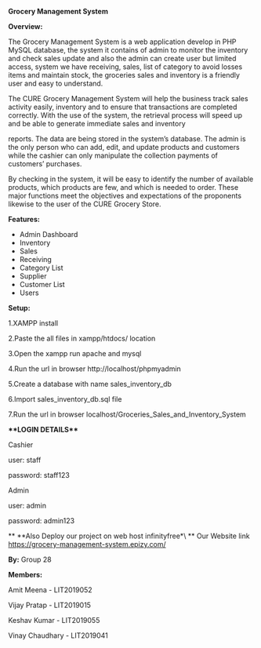 ﻿**Grocery Management System**


**Overview:**

The Grocery Management System is a web application develop in PHP MySQL database, the system it contains of admin to monitor the inventory and check sales update and also the admin can create user but limited access, system we have receiving, sales, list of category to avoid losses items and maintain stock, the groceries sales and inventory is a friendly user and easy to understand.

The CURE Grocery Management System will help the business track sales activity easily, inventory and to ensure that transactions are completed correctly. With the use of the system, the retrieval process will speed up and be able to generate immediate sales and inventory

reports. The data are being stored in the system’s database. The admin is the only person who can add, edit, and update products and customers while the cashier can only manipulate the collection payments of customers’ purchases.

By checking in the system, it will be easy to identify the number of available products, which products are few, and which is needed to order. These major functions meet the objectives and expectations of the proponents likewise to the user of the CURE Grocery Store.


**Features:**

- Admin Dashboard
- Inventory
- Sales
- Receiving
- Category List
- Supplier
- Customer List
- Users


**Setup:**

1.XAMPP install

2.Paste the all files in xampp/htdocs/ location

3.Open the xampp run apache and mysql  

4.Run the url in browser http://localhost/phpmyadmin

5.Create a database with name sales\_inventory\_db

6.Import sales\_inventory\_db.sql file

7.Run the url in browser localhost/Groceries\_Sales\_and\_Inventory\_System


**\*\*LOGIN DETAILS\*\*** 

Cashier

user: staff

password: staff123

Admin

user: admin

password: admin123


** \*\*Also Deploy our project on web host infinityfree\*\ **
Our Website link https://grocery-management-system.epizy.com/

**By:** Group 28

**Members:**

Amit Meena - LIT2019052

Vijay Pratap - LIT2019015

Keshav Kumar - LIT2019055

Vinay Chaudhary - LIT2019041





